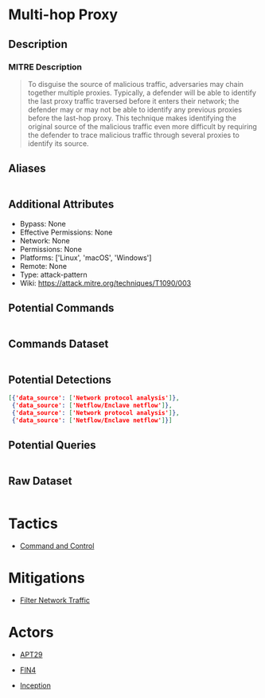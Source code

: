 
# Multi-hop Proxy

## Description

### MITRE Description

> To disguise the source of malicious traffic, adversaries may chain together multiple proxies. Typically, a defender will be able to identify the last proxy traffic traversed before it enters their network; the defender may or may not be able to identify any previous proxies before the last-hop proxy. This technique makes identifying the original source of the malicious traffic even more difficult by requiring the defender to trace malicious traffic through several proxies to identify its source.

## Aliases

```

```

## Additional Attributes

* Bypass: None
* Effective Permissions: None
* Network: None
* Permissions: None
* Platforms: ['Linux', 'macOS', 'Windows']
* Remote: None
* Type: attack-pattern
* Wiki: https://attack.mitre.org/techniques/T1090/003

## Potential Commands

```

```

## Commands Dataset

```

```

## Potential Detections

```json
[{'data_source': ['Network protocol analysis']},
 {'data_source': ['Netflow/Enclave netflow']},
 {'data_source': ['Network protocol analysis']},
 {'data_source': ['Netflow/Enclave netflow']}]
```

## Potential Queries

```json

```

## Raw Dataset

```json

```

# Tactics


* [Command and Control](../tactics/Command-and-Control.md)


# Mitigations


* [Filter Network Traffic](../mitigations/Filter-Network-Traffic.md)


# Actors


* [APT29](../actors/APT29.md)

* [FIN4](../actors/FIN4.md)
    
* [Inception](../actors/Inception.md)
    
